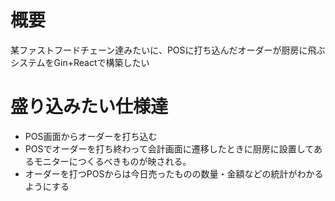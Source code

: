 # 概要

某ファストフードチェーン達みたいに、POSに打ち込んだオーダーが厨房に飛ぶシステムをGin+Reactで構築したい

# 盛り込みたい仕様達

- POS画面からオーダーを打ち込む
- POSでオーダーを打ち終わって会計画面に遷移したときに厨房に設置してあるモニターにつくるべきものが映される。
- オーダーを打つPOSからは今日売ったものの数量・金額などの統計がわかるようにする